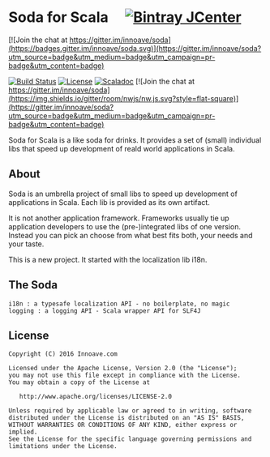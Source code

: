 # Soda for Scala &nbsp;&nbsp;&nbsp; [![Bintray JCenter](https://img.shields.io/bintray/v/innoave/maven/soda.svg?label=release&style=flat-square)](https://bintray.com/innoave/maven/soda)

[![Join the chat at https://gitter.im/innoave/soda](https://badges.gitter.im/innoave/soda.svg)](https://gitter.im/innoave/soda?utm_source=badge&utm_medium=badge&utm_campaign=pr-badge&utm_content=badge)

[![Build Status](https://img.shields.io/travis/innoave/soda/master.svg?style=flat-square)](https://travis-ci.org/innoave/soda) [![License](http://img.shields.io/:license-Apache%202.0-red.svg?style=flat-square)](http://www.apache.org/licenses/LICENSE-2.0.txt) [![Scaladoc](https://img.shields.io/badge/scaladoc-latest-blue.svg?style=flat-square)](https://innoave.github.io/soda/latest/api) [![Join the chat at https://gitter.im/innoave/soda](https://img.shields.io/gitter/room/nwjs/nw.js.svg?style=flat-square)](https://gitter.im/innoave/soda?utm_source=badge&utm_medium=badge&utm_campaign=pr-badge&utm_content=badge)

Soda for Scala is a like soda for drinks. It provides a set of (small) individual libs that speed up development of reald world applications in Scala.

## About

Soda is an umbrella project of small libs to speed up development of applications in Scala. Each lib is provided as its own artifact.

It is not another application framework. Frameworks usually tie up application developers to use the (pre-)integrated libs of one version. Instead you can pick an choose from what best fits both, your needs and your taste.

This is a new project. It started with the localization lib i18n.

## The Soda

	i18n : a typesafe localization API - no boilerplate, no magic
    logging : a logging API - Scala wrapper API for SLF4J




## License

    Copyright (C) 2016 Innoave.com

    Licensed under the Apache License, Version 2.0 (the "License");
    you may not use this file except in compliance with the License.
    You may obtain a copy of the License at

       http://www.apache.org/licenses/LICENSE-2.0

    Unless required by applicable law or agreed to in writing, software
    distributed under the License is distributed on an "AS IS" BASIS,
    WITHOUT WARRANTIES OR CONDITIONS OF ANY KIND, either express or implied.
    See the License for the specific language governing permissions and
    limitations under the License.
  
